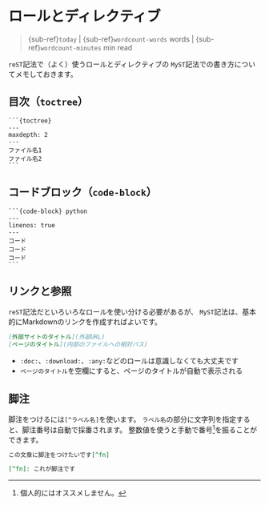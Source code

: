 # ロールとディレクティブ

> {sub-ref}`today` | {sub-ref}`wordcount-words` words | {sub-ref}`wordcount-minutes` min read


``reST``記法で（よく）使うロールとディレクティブの
``MyST``記法での書き方についてメモしておきます。

## 目次（``toctree``）

````
```{toctree}
---
maxdepth: 2
---
ファイル名1
ファイル名2
```
````

## コードブロック（``code-block``）

````
```{code-block} python
---
linenos: true
---
コード
コード
コード
```
````

## リンクと参照

``reST``記法だといろいろなロールを使い分ける必要があるが、
``MyST``記法は、基本的にMarkdownのリンクを作成すればよいです。

```md
[外部サイトのタイトル](外部URL)
[ページのタイトル](内部のファイルへの相対パス)
```

- ``:doc:``、``:download:``、``:any:``などのロールは意識しなくても大丈夫です
- ``ページのタイトル``を空欄にすると、ページのタイトルが自動で表示される

## 脚注

脚注をつけるには``[^ラベル名]``を使います。
``ラベル名``の部分に文字列を指定すると、脚注番号は自動で採番されます。
整数値を使うと手動で番号[^num]を振ることができます。

[^num]: 個人的にはオススメしません。


```md
この文章に脚注をつけたいです[^fn]

[^fn]: これが脚注です
```
